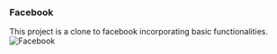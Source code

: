 ### Facebook<br />
This project is a clone to facebook incorporating basic functionalities.
![Facebook](https://firebasestorage.googleapis.com/v0/b/facebook-ad20e.appspot.com/o/facebook.jpg?alt=media&token=9906c929-33bb-4c54-8f50-2043d84f90cd)
